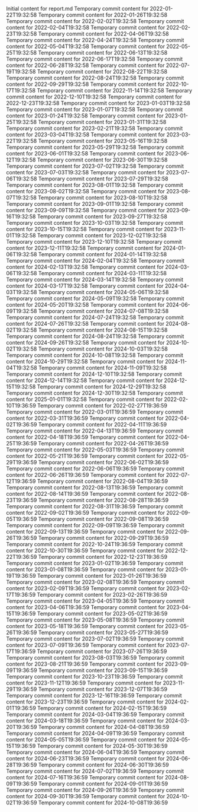 Initial content for report.md
Temporary commit content for 2022-01-22T19:32:58
Temporary commit content for 2022-01-26T19:32:58
Temporary commit content for 2022-02-02T19:32:58
Temporary commit content for 2022-02-04T19:32:58
Temporary commit content for 2022-02-23T19:32:58
Temporary commit content for 2022-04-06T19:32:58
Temporary commit content for 2022-04-24T19:32:58
Temporary commit content for 2022-05-04T19:32:58
Temporary commit content for 2022-05-25T19:32:58
Temporary commit content for 2022-06-13T19:32:58
Temporary commit content for 2022-06-17T19:32:58
Temporary commit content for 2022-06-28T19:32:58
Temporary commit content for 2022-07-19T19:32:58
Temporary commit content for 2022-08-22T19:32:58
Temporary commit content for 2022-08-24T19:32:58
Temporary commit content for 2022-09-29T19:32:58
Temporary commit content for 2022-10-17T19:32:58
Temporary commit content for 2022-11-14T19:32:58
Temporary commit content for 2022-12-10T19:32:58
Temporary commit content for 2022-12-23T19:32:58
Temporary commit content for 2023-01-03T19:32:58
Temporary commit content for 2023-01-07T19:32:58
Temporary commit content for 2023-01-24T19:32:58
Temporary commit content for 2023-01-25T19:32:58
Temporary commit content for 2023-01-31T19:32:58
Temporary commit content for 2023-02-21T19:32:58
Temporary commit content for 2023-03-04T19:32:58
Temporary commit content for 2023-03-22T19:32:58
Temporary commit content for 2023-05-16T19:32:58
Temporary commit content for 2023-05-29T19:32:58
Temporary commit content for 2023-06-01T19:32:58
Temporary commit content for 2023-06-12T19:32:58
Temporary commit content for 2023-06-30T19:32:58
Temporary commit content for 2023-07-02T19:32:58
Temporary commit content for 2023-07-03T19:32:58
Temporary commit content for 2023-07-06T19:32:58
Temporary commit content for 2023-07-29T19:32:58
Temporary commit content for 2023-08-01T19:32:58
Temporary commit content for 2023-08-02T19:32:58
Temporary commit content for 2023-08-07T19:32:58
Temporary commit content for 2023-08-10T19:32:58
Temporary commit content for 2023-09-01T19:32:58
Temporary commit content for 2023-09-09T19:32:58
Temporary commit content for 2023-09-16T19:32:58
Temporary commit content for 2023-09-27T19:32:58
Temporary commit content for 2023-10-03T19:32:58
Temporary commit content for 2023-10-15T19:32:58
Temporary commit content for 2023-11-01T19:32:58
Temporary commit content for 2023-12-02T19:32:58
Temporary commit content for 2023-12-10T19:32:58
Temporary commit content for 2023-12-11T19:32:58
Temporary commit content for 2024-01-06T19:32:58
Temporary commit content for 2024-01-14T19:32:58
Temporary commit content for 2024-02-04T19:32:58
Temporary commit content for 2024-02-13T19:32:58
Temporary commit content for 2024-03-06T19:32:58
Temporary commit content for 2024-03-11T19:32:58
Temporary commit content for 2024-03-14T19:32:58
Temporary commit content for 2024-03-17T19:32:58
Temporary commit content for 2024-04-03T19:32:58
Temporary commit content for 2024-05-06T19:32:58
Temporary commit content for 2024-05-09T19:32:58
Temporary commit content for 2024-05-20T19:32:58
Temporary commit content for 2024-06-09T19:32:58
Temporary commit content for 2024-07-08T19:32:58
Temporary commit content for 2024-07-24T19:32:58
Temporary commit content for 2024-07-26T19:32:58
Temporary commit content for 2024-08-02T19:32:58
Temporary commit content for 2024-08-15T19:32:58
Temporary commit content for 2024-08-24T19:32:58
Temporary commit content for 2024-09-26T19:32:58
Temporary commit content for 2024-10-02T19:32:58
Temporary commit content for 2024-10-03T19:32:58
Temporary commit content for 2024-10-08T19:32:58
Temporary commit content for 2024-10-29T19:32:58
Temporary commit content for 2024-11-04T19:32:58
Temporary commit content for 2024-11-09T19:32:58
Temporary commit content for 2024-12-10T19:32:58
Temporary commit content for 2024-12-14T19:32:58
Temporary commit content for 2024-12-15T19:32:58
Temporary commit content for 2024-12-29T19:32:58
Temporary commit content for 2024-12-30T19:32:58
Temporary commit content for 2025-01-01T19:32:58
Temporary commit content for 2022-02-10T19:36:59
Temporary commit content for 2022-02-27T19:36:59
Temporary commit content for 2022-03-01T19:36:59
Temporary commit content for 2022-03-31T19:36:59
Temporary commit content for 2022-04-02T19:36:59
Temporary commit content for 2022-04-11T19:36:59
Temporary commit content for 2022-04-13T19:36:59
Temporary commit content for 2022-04-18T19:36:59
Temporary commit content for 2022-04-25T19:36:59
Temporary commit content for 2022-04-26T19:36:59
Temporary commit content for 2022-05-03T19:36:59
Temporary commit content for 2022-05-21T19:36:59
Temporary commit content for 2022-05-29T19:36:59
Temporary commit content for 2022-06-02T19:36:59
Temporary commit content for 2022-06-06T19:36:59
Temporary commit content for 2022-06-26T19:36:59
Temporary commit content for 2022-07-12T19:36:59
Temporary commit content for 2022-08-04T19:36:59
Temporary commit content for 2022-08-13T19:36:59
Temporary commit content for 2022-08-14T19:36:59
Temporary commit content for 2022-08-23T19:36:59
Temporary commit content for 2022-08-28T19:36:59
Temporary commit content for 2022-08-31T19:36:59
Temporary commit content for 2022-09-02T19:36:59
Temporary commit content for 2022-09-05T19:36:59
Temporary commit content for 2022-09-08T19:36:59
Temporary commit content for 2022-09-09T19:36:59
Temporary commit content for 2022-09-13T19:36:59
Temporary commit content for 2022-09-26T19:36:59
Temporary commit content for 2022-09-29T19:36:59
Temporary commit content for 2022-10-24T19:36:59
Temporary commit content for 2022-10-30T19:36:59
Temporary commit content for 2022-12-22T19:36:59
Temporary commit content for 2022-12-23T19:36:59
Temporary commit content for 2023-01-02T19:36:59
Temporary commit content for 2023-01-08T19:36:59
Temporary commit content for 2023-01-19T19:36:59
Temporary commit content for 2023-01-26T19:36:59
Temporary commit content for 2023-02-08T19:36:59
Temporary commit content for 2023-02-09T19:36:59
Temporary commit content for 2023-02-17T19:36:59
Temporary commit content for 2023-02-26T19:36:59
Temporary commit content for 2023-04-05T19:36:59
Temporary commit content for 2023-04-06T19:36:59
Temporary commit content for 2023-04-15T19:36:59
Temporary commit content for 2023-05-02T19:36:59
Temporary commit content for 2023-05-08T19:36:59
Temporary commit content for 2023-05-18T19:36:59
Temporary commit content for 2023-05-26T19:36:59
Temporary commit content for 2023-05-27T19:36:59
Temporary commit content for 2023-07-02T19:36:59
Temporary commit content for 2023-07-09T19:36:59
Temporary commit content for 2023-07-17T19:36:59
Temporary commit content for 2023-07-26T19:36:59
Temporary commit content for 2023-08-03T19:36:59
Temporary commit content for 2023-08-21T19:36:59
Temporary commit content for 2023-09-09T19:36:59
Temporary commit content for 2023-09-15T19:36:59
Temporary commit content for 2023-10-23T19:36:59
Temporary commit content for 2023-11-12T19:36:59
Temporary commit content for 2023-11-29T19:36:59
Temporary commit content for 2023-12-07T19:36:59
Temporary commit content for 2023-12-16T19:36:59
Temporary commit content for 2023-12-23T19:36:59
Temporary commit content for 2024-02-01T19:36:59
Temporary commit content for 2024-02-15T19:36:59
Temporary commit content for 2024-03-04T19:36:59
Temporary commit content for 2024-03-18T19:36:59
Temporary commit content for 2024-03-20T19:36:59
Temporary commit content for 2024-04-08T19:36:59
Temporary commit content for 2024-04-09T19:36:59
Temporary commit content for 2024-05-05T19:36:59
Temporary commit content for 2024-05-15T19:36:59
Temporary commit content for 2024-05-30T19:36:59
Temporary commit content for 2024-06-04T19:36:59
Temporary commit content for 2024-06-23T19:36:59
Temporary commit content for 2024-06-28T19:36:59
Temporary commit content for 2024-06-30T19:36:59
Temporary commit content for 2024-07-02T19:36:59
Temporary commit content for 2024-07-16T19:36:59
Temporary commit content for 2024-08-09T19:36:59
Temporary commit content for 2024-09-01T19:36:59
Temporary commit content for 2024-09-26T19:36:59
Temporary commit content for 2024-09-30T19:36:59
Temporary commit content for 2024-10-02T19:36:59
Temporary commit content for 2024-10-08T19:36:59
